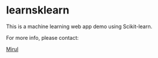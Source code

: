 # learnsklearn



This is a machine learning web app demo using Scikit-learn.

For more info, please contact:

[Mirul](https://www.linkedin.com/in/mirulsraf/)


